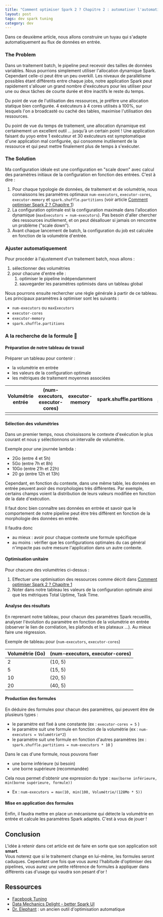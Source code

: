```yaml
---
title: "Comment optimiser Spark 2 ? Chapitre 2 : automatiser l'automatisation" 
layout: post
tags: dev spark tuning 
category: dev
---
```


Dans ce deuxième article, nous allons construire un tuyau qui s'adapte automatiquement au flux de données en entrée.
<!--more-->

### The Problem

Dans un traitement batch, le pipeline peut recevoir des tailles de données variables. Nous pourrions simplement utiliser l'allocation dynamique Spark.  
Cependant celle-ci peut être un peu overkill. Les niveaux de parallélisme possibles étant différents entre chaque jobs, notre application Spark peut rapidement
s'allouer un grand nombre d'exécuteurs pour les utiliser pour une ou deux tâches de courte durée et être inactifs le reste du temps.

Du point de vue de l'utilisation des ressources, je préfère une allocation statique bien configurée. 4 exécuteurs à 4 cores utilisés à 100%, sur lesquels l'on a broadcasté ou caché des tables, maximise l'utilisation des ressources.  

Du point de vue du temps de traitement, une allocation dynamique est certainement un excellent outil ... jusqu'à un certain point ! Une application faisant du yoyo entre 1 exécuteur et 30 exécuteurs est symptomatique d'une application mal configurée, qui consomme inutilement de la ressource et qui peut mettre finalement plus de temps à s'exécuter.

### The Solution 

Ma configuration idéale est une configuration en "scale down" avec calcul des paramètres initiaux de la configuration en fonction des entrées. C'est à dire : 
1. Pour chaque typologie de données, de traitement et de volumétrie, nous connaissons les paramètres optimaux `num-executors`, `executor-cores`, `executor-memory` et `spark.shuffle.partitions` (voir article [Comment optimiser Spark 2 ? Chapitre 1](spark_tuning_methodologie-part1))
2. La configuration optimale est la configuration maximale dans l'allocation dynamique (`maxExecutors = num-executors`). Pas besoin d'aller chercher des ressources inutilement, et on peut désallouer si jamais on rencontre un problème ("scale down").
3. Avant chaque lancement de batch, la configuration du job est calculée en fonction de la volumétrie d'entrée.


### Ajuster automatiquement

Pour procéder à l'ajustement d'un traitement batch, nous allons :

1. sélectionner des volumétries
2. pour chacune d'entre elle :
   1. optimiser le pipeline indépendamment
   2. sauvegarder les paramètres optimisés dans un tableau global

Nous pourrons ensuite rechercher une règle générale à partir de ce tableau.  
Les principaux paramètres à optimiser sont les suivants :

- `num-executors` ou `maxExecutors`
- `executor-cores`
- `executor-memory`
- `spark.shuffle.partitions`


### A la recherche de la formule 🧪

#### Préparation de notre tableau de travail

Préparer un tableau pour contenir :
- la volumétrie en entrée
- les valeurs de la configuration optimale
- les métriques de traitement moyennes associées

| Volumétrie entrée | (num-executors,  executor-cores) | executor-memory | spark.shuffle.partitions | Total Uptime | Task Time | max Shuffle Spill Disk |
| ----------------- | ------------------------------------ | ----------------- | -------------------------- | ------------ | --------- | ---------------------- |
|                   |                                      |                   |                            |              |           |                        |


#### Sélection des volumétries

Dans un premier temps, nous choississons le contexte d'exécution le plus courant et nous y sélectionnons un intervalle de volumétrie.

Exemple pour une journée lambda :

- 2Go (entre 4 et 5h)
- 5Go (entre 7h et 8h)
- 10Go (entre 21h et 22h)
- 20 go (entre 12h et 13h)

Cependant, en fonction du contexte, dans une même table, les données en entrée peuvent avoir des morphologies très différentes.
Par exemple, certains champs voient la distribution de leurs valeurs modifiée en fonction de la date d'exécution.

Il faut donc bien connaître ses données en entrée et savoir que le comportement de notre pipeline peut être très différent en fonction de la morphologie des données en entrée.

Il faudra donc
- au mieux : avoir pour chaque contexte une formule spécifique
- au moins : vérifier que les configurations optimales du cas général n'impacte pas outre mesure l'application dans un autre contexte.

#### Optimisation unitaire

Pour chacune des volumétries ci-dessus :
1.  Effectuer une optimisation des ressources comme décrit dans [Comment optimiser Spark 2 ? Chapitre 1](spark_tuning_methodologie-part1) 
2.  Noter dans notre tableau les valeurs de la configuration optimale ainsi que les métriques Total Uptime, Task Time.

#### Analyse des résultats

En reprenant notre tableau, pour chacun des paramètres Spark recueillis, analyser l'évolution du paramètre en fonction de la volumétrie en entrée (observer le lien de corrélation, les plafonds et les plateaux ...). Au mieux faire une régression.

Exemple de tableau pour (`num-executors`,  `executor-cores`)
      
| Volumétrie (Go) | (num-executors,  executor-cores) |
| --------------- | ------------------------------------ |
| 2               | (10, 5)                              |
| 5               | (15, 5)                              |
| 10              | (20, 5)                              |
| 20              | (40, 5)                              |


#### Production des formules

En déduire des formules pour chacun des paramètres, qui peuvent être de plusieurs types :
- le paramètre est fixé à une constante (ex : `executor-cores = 5` )
- le paramètre suit une formule en fonction de la volumétrie (ex : `num-executors = Volumétrie*2`) 
- le paramètre suit une formule en fonction d'autres paramètres (ex : `spark.shuffle.partitions = num-executors * 10` )

Dans le cas d'une formule, nous pouvons fixer
- une borne inférieure (si besoin)
- une borne supérieure (recommandée)

Cela nous permet d'obtenir une expression du type : `max(borne inférieure, min(borne supérieure, formule))`
- Ex : `num-executors = max(10, min(100, Volumétrie/(128Mo * 5))`

#### Mise en application des formules

Enfin, il faudra mettre en place un mécanisme qui détecte la volumétrie en entrée et calcule les paramètres Spark adaptés.
C'est à vous de jouer !

## Conclusion

L'idée à retenir dans cet article est de faire en sorte que son application soit **smart**.  
Vous noterez que si le traitement change en lui-même, les formules seront caduques.
Cependant une fois que vous aurez l'habitude d'optimiser des pipelines, vous aurez une petite référence de formules à appliquer dans différents cas d'usage qui vaudra son pesant d'or !

## Ressources

- [Facebook Tuning](https://www.slideshare.net/databricks/tuning-apache-spark-for-largescale-workloads-gaoxiang-liu-and-sital-kedia)
- [Data Mechanics Delight - better Spark UI](https://www.datamechanics.co/blog-post/building-a-better-spark-ui-data-mechanics-delight)
- [Dr. Elephant](https://www.databricks.com/fr/session/dr-elephant-for-monitoring-and-tuning-apache-spark-jobs-on-hadoop) : un ancien outil d'optimisation automatique
